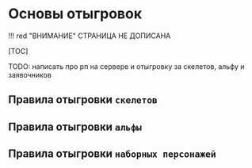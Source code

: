 # Основы отыгровок

!!! red "ВНИМАНИЕ"
    СТРАНИЦА НЕ ДОПИСАНА

[TOC]

TODO: написать про рп на сервере и отыгровку за скелетов, альфу и заявочников

## Правила отыгровки `cкелетов`
## Правила отыгровки `aльфы`
## Правила отыгровки `наборных персонажей`